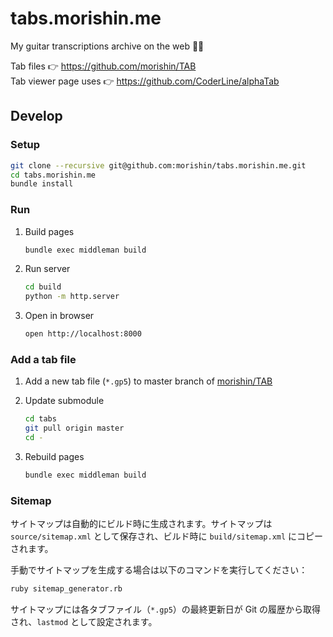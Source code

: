 # tabs.morishin.me
My guitar transcriptions archive on the web 🎸📝

Tab files 👉 https://github.com/morishin/TAB<br />
Tab viewer page uses 👉 https://github.com/CoderLine/alphaTab

## Develop
### Setup
```sh
git clone --recursive git@github.com:morishin/tabs.morishin.me.git
cd tabs.morishin.me
bundle install
```

### Run
1. Build pages

    ```sh
    bundle exec middleman build
    ```

1. Run server

    ```sh
    cd build
    python -m http.server
    ```

1. Open in browser

    ```sh
    open http://localhost:8000
    ```

### Add a tab file
1. Add a new tab file (`*.gp5`) to master branch of [morishin/TAB](https://github.com/morishin/TAB)

1. Update submodule

    ```sh
    cd tabs
    git pull origin master
    cd -
    ```

1. Rebuild pages

    ```sh
    bundle exec middleman build
    ```

### Sitemap
サイトマップは自動的にビルド時に生成されます。サイトマップは `source/sitemap.xml` として保存され、ビルド時に `build/sitemap.xml` にコピーされます。

手動でサイトマップを生成する場合は以下のコマンドを実行してください：

```sh
ruby sitemap_generator.rb
```

サイトマップには各タブファイル（`*.gp5`）の最終更新日が Git の履歴から取得され、`lastmod` として設定されます。

